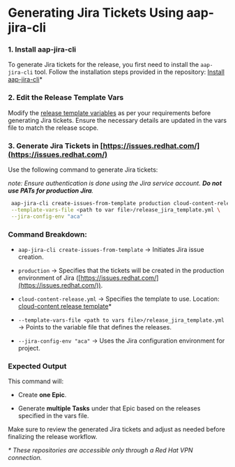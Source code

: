 # **Generating Jira Tickets Using aap-jira-cli**

### **1. Install aap-jira-cli**

To generate Jira tickets for the release, you first need to install the `aap-jira-cli` tool. Follow the installation steps provided in the repository: [Install aap-jira-cli](https://gitlab.cee.redhat.com/ansible/pde/aap-jira-cli/-/blob/main/README.md)*

### **2. Edit the Release Template Vars**

Modify the [release template variables](release_jira_template.yml) as per your requirements before generating Jira tickets. Ensure the necessary details are updated in the vars file to match the release scope.

### **3. Generate Jira Tickets in [https://issues.redhat.com/](https://issues.redhat.com/)**

Use the following command to generate Jira tickets:

_note: Ensure authentication is done using the Jira service account. **Do not use PATs for production Jira**._

```sh
 aap-jira-cli create-issues-from-template production cloud-content-release.yml \
 --template-vars-file <path to var file>/release_jira_template.yml \
 --jira-config-env "aca"
```

### **Command Breakdown:**

- `aap-jira-cli create-issues-from-template` → Initiates Jira issue creation.
    
- `production` → Specifies that the tickets will be created in the production environment of Jira ([https://issues.redhat.com/](https://issues.redhat.com/)).
    
- `cloud-content-release.yml` → Specifies the template to use. Location: [cloud-content release template](https://gitlab.cee.redhat.com/ansible/pde/aap-catalog/-/blob/main/src/aap_catalog/jira_templates/cloud-content-release.yml)*

- `--template-vars-file <path to vars file>/release_jira_template.yml` → Points to the variable file that defines the releases.
    
- `--jira-config-env "aca"` → Uses the Jira configuration environment for project.
    

### **Expected Output**

This command will:

- Create **one Epic**.
    
- Generate **multiple Tasks** under that Epic based on the releases specified in the vars file.
    

Make sure to review the generated Jira tickets and adjust as needed before finalizing the release workflow.

_*  These repositories are accessible only through a Red Hat VPN connection._